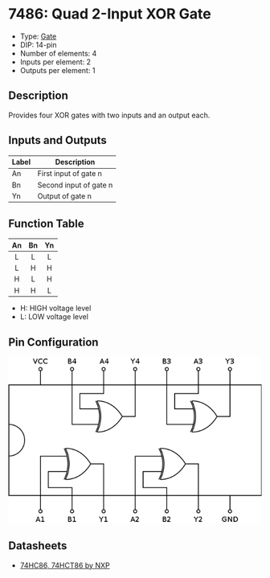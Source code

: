 # 7486: Quad 2-Input XOR Gate

- Type: [Gate](gates.md)
- DIP: 14-pin
- Number of elements: 4
- Inputs per element: 2
- Outputs per element: 1

## Description

Provides four XOR gates with two inputs and an output each.

## Inputs and Outputs

| Label | Description            |
| ----- | ---------------------- |
| An    | First input of gate n  |
| Bn    | Second input of gate n |
| Yn    | Output of gate n       |

## Function Table

| An  | Bn  | Yn  |
|:---:|:---:|:---:|
| L   | L   | L   |
| L   | H   | H   |
| H   | L   | H   |
| H   | H   | L   |

- H: HIGH voltage level
- L: LOW voltage level

## Pin Configuration

![](../dia/7486-dip.png)

## Datasheets

- [74HC86, 74HCT86 by NXP](http://www.nxp.com/documents/data_sheet/74HC_HCT86.pdf)
